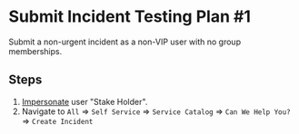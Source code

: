 # Submit Incident Testing Plan #1

Submit a non-urgent incident as a non-VIP user with no group memberships.

## Steps

1. [Impersonate](../Impersonation.md) user "Stake Holder".
2. Navigate to `All` ⇒ `Self Service` ⇒ `Service Catalog` ⇒ `Can We Help You?` ⇒ `Create Incident`
